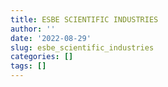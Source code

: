 ```yaml
---
title: ESBE SCIENTIFIC INDUSTRIES
author: ''
date: '2022-08-29'
slug: esbe_scientific_industries
categories: []
tags: []
---
```

